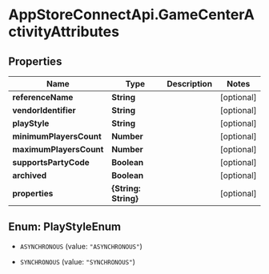 # AppStoreConnectApi.GameCenterActivityAttributes

## Properties

Name | Type | Description | Notes
------------ | ------------- | ------------- | -------------
**referenceName** | **String** |  | [optional] 
**vendorIdentifier** | **String** |  | [optional] 
**playStyle** | **String** |  | [optional] 
**minimumPlayersCount** | **Number** |  | [optional] 
**maximumPlayersCount** | **Number** |  | [optional] 
**supportsPartyCode** | **Boolean** |  | [optional] 
**archived** | **Boolean** |  | [optional] 
**properties** | **{String: String}** |  | [optional] 



## Enum: PlayStyleEnum


* `ASYNCHRONOUS` (value: `"ASYNCHRONOUS"`)

* `SYNCHRONOUS` (value: `"SYNCHRONOUS"`)




